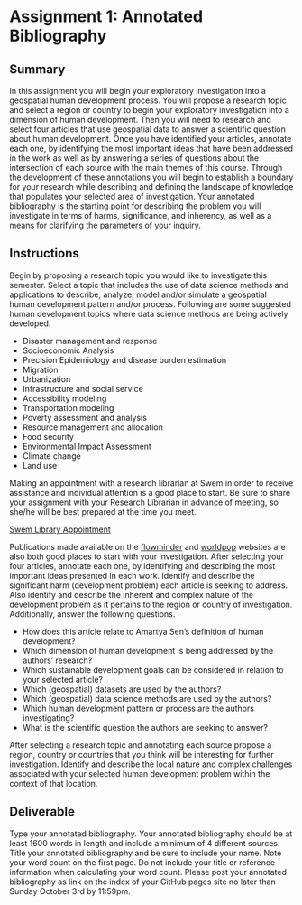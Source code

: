 # Assignment 1: Annotated Bibliography

## Summary

In this assignment you will begin your exploratory investigation into a geospatial human development process.  You will propose a research topic and select a region or country to begin your exploratory investigation into a dimension of human development.  Then you will need to research and select four articles that use geospatial data to answer a scientific question about human development. Once you have identified your articles, annotate each one, by identifying the most important ideas that have been addressed in the work as well as by answering a series of questions about the intersection of each source with the main themes of this course.  Through the development of these annotations you will begin to establish a boundary for your research while describing and defining the landscape of knowledge that populates your selected area of investigation. Your annotated bibliography is the starting point for describing the problem you will investigate in terms of harms, significance, and inherency, as well as a means for clarifying the parameters of your inquiry.

## Instructions

Begin by proposing a research topic you would like to investigate this semester. Select a topic that includes the use of data science methods and applications to describe, analyze, model and/or simulate a geospatial human development pattern and/or process.  Following are some suggested human development topics where data science methods are being actively developed.

* Disaster management and response
* Socioeconomic Analysis
* Precision Epidemiology and disease burden estimation
* Migration
* Urbanization
* Infrastructure and social service 
* Accessibility modeling
* Transportation modeling
* Poverty assessment and analysis
* Resource management and allocation
* Food security
* Environmental Impact Assessment
* Climate change
* Land use

Making an appointment with a research librarian at Swem in order to receive assistance and individual attention is a good place to start.  Be sure to share your assignment with your Research Librarian in advance of meeting, so she/he will be best prepared at the time you meet.

[Swem Library Appointment](https://libraries.wm.edu/appointments)

Publications made available on the [flowminder](https://web.flowminder.org/work/research-innovation) and [worldpop](https://www.worldpop.org/publications) websites are also both good places to start with your investigation.  After selecting your four articles, annotate each one, by identifying and describing the most important ideas presented in each work.  Identify and describe the significant harm \(development problem\) each article is seeking to address.  Also identify and describe the inherent and complex nature of the development problem as it pertains to the region or country of investigation.  Additionally, answer the following questions.

* How does this article relate to Amartya Sen’s definition of human development?
* Which dimension of human development is being addressed by the authors’ research?
* Which sustainable development goals can be considered in relation to your selected article?
* Which (geospatial) datasets are used by the authors?
* Which (geospatial) data science methods are used by the authors?
* Which human development pattern or process are the authors investigating?
* What is the scientific question the authors are seeking to answer?

After selecting a research topic and annotating each source propose a region, country or countries that you think will be interesting for further investigation. Identify and describe the local nature and complex challenges associated with your selected human development problem within the context of that location.

## Deliverable

Type your annotated bibliography.  Your annotated bibliography should be at least 1600 words in length and include a minimum of 4 different sources. Title your annotated bibliography and be sure to include your name. Note your word count on the first page.  Do not include your title or reference information when calculating your word count. Please post your annotated bibliography as link on the index of your GitHub pages site no later than Sunday October 3rd by 11:59pm.

